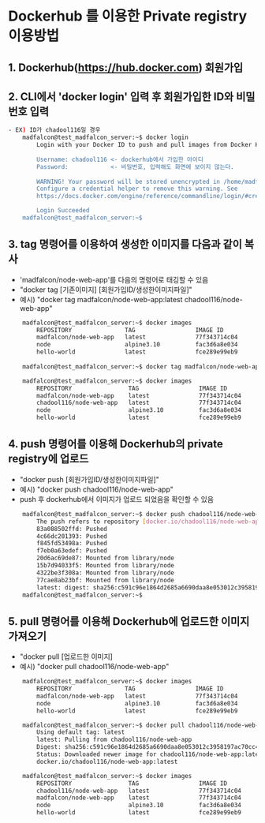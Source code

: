# Dockerhub 를 이용한 Private registry 이용방법

## 1. Dockerhub(https://hub.docker.com) 회원가입

## 2. CLI에서 'docker login' 입력 후 회원가입한 ID와 비밀번호 입력
```bash
- EX) ID가 chadool116일 경우
	madfalcon@test_madfalcon_server:~$ docker login 
		Login with your Docker ID to push and pull images from Docker Hub. If you don't have a Docker ID, head over to https://hub.docker.com to create one.
		
		Username: chadool116 <- dockerhub에서 가입한 아이디
		Password:            <- 비밀번호, 입력해도 화면에 보이지 않는다.
		
		WARNING! Your password will be stored unencrypted in /home/madfalcon/.docker/config.json.
		Configure a credential helper to remove this warning. See
		https://docs.docker.com/engine/reference/commandline/login/#credentials-store

		Login Succeeded
	madfalcon@test_madfalcon_server:~$
```

## 3. tag 명령어를 이용하여 생성한 이미지를 다음과 같이 복사
 - 'madfalcon/node-web-app'를 다음의 명령어로 태깅할 수 있음
 - "docker tag [기존이미지] [회원가입ID/생성한이미지파일]"
 - 예시) "docker tag madfalcon/node-web-app:latest chadool116/node-web-app"
```bash
	madfalcon@test_madfalcon_server:~$ docker images
		REPOSITORY               TAG                 IMAGE ID            CREATED             SIZE
		madfalcon/node-web-app   latest              77f343714c04        8 days ago          109MB
		node                     alpine3.10          fac3d6a8e034        9 days ago          106MB
		hello-world              latest              fce289e99eb9        11 months ago       1.84kB
		
	madfalcon@test_madfalcon_server:~$ docker tag madfalcon/node-web-app:latest chadool116/node-web-app

	madfalcon@test_madfalcon_server:~$ docker images
		REPOSITORY                TAG                 IMAGE ID            CREATED             SIZE
		madfalcon/node-web-app    latest              77f343714c04        8 days ago          109MB
		chadool116/node-web-app   latest              77f343714c04        8 days ago          109MB
		node                      alpine3.10          fac3d6a8e034        9 days ago          106MB
		hello-world               latest              fce289e99eb9        11 months ago       1.84kB
```

## 4. push 명령어를 이용해 Dockerhub의 private registry에 업로드
 - "docker push [회원가입ID/생성한이미지파일]"
 - 예시) "docker push chadool116/node-web-app"
 - push 후 dockerhub에서 이미지가 업로드 되었음을 확인할 수 있음
```bash
	madfalcon@test_madfalcon_server:~$ docker push chadool116/node-web-app
		The push refers to repository [docker.io/chadool116/node-web-app]
		83a088502ffd: Pushed 
		4c66dc201393: Pushed 
		f845fd53498a: Pushed 
		f7eb0a63edef: Pushed 
		20d6ac69de87: Mounted from library/node 
		15b7d94033f5: Mounted from library/node 
		4322be3f308a: Mounted from library/node 
		77cae8ab23bf: Mounted from library/node 
		latest: digest: sha256:c591c96e1864d2685a6690daa8e053012c3958197ac70cc4abdbd1637447aa18 size: 1990
	madfalcon@test_madfalcon_server:~$
```

## 5. pull 명령어를 이용해 Dockerhub에 업로드한 이미지 가져오기
 - "docker pull [업로드한 이미지]
 - 예시) "docker pull chadool116/node-web-app"
```bash
	madfalcon@test_madfalcon_server:~$ docker images
		REPOSITORY               TAG                 IMAGE ID            CREATED             SIZE
		madfalcon/node-web-app   latest              77f343714c04        8 days ago          109MB
		node                     alpine3.10          fac3d6a8e034        9 days ago          106MB
		hello-world              latest              fce289e99eb9        11 months ago       1.84kB

	madfalcon@test_madfalcon_server:~$ docker pull chadool116/node-web-app
		Using default tag: latest
		latest: Pulling from chadool116/node-web-app
		Digest: sha256:c591c96e1864d2685a6690daa8e053012c3958197ac70cc4abdbd1637447aa18
		Status: Downloaded newer image for chadool116/node-web-app:latest
		docker.io/chadool116/node-web-app:latest

	madfalcon@test_madfalcon_server:~$ docker images
		REPOSITORY                TAG                 IMAGE ID            CREATED             SIZE
		chadool116/node-web-app   latest              77f343714c04        8 days ago          109MB
		madfalcon/node-web-app    latest              77f343714c04        8 days ago          109MB
		node                      alpine3.10          fac3d6a8e034        9 days ago          106MB
		hello-world               latest              fce289e99eb9        11 months ago       1.84kB
```
